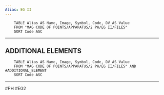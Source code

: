 ```yaml
---
Alias: EG II
---
```

```dataview
	TABLE Alias AS Name, Image, Symbol, Code, DV AS Value
	FROM "MAG CODE OF POINTS/APPARATUS/2 PH/EG II/FILES"
	SORT Code ASC
```
___

## ADDITIONAL ELEMENTS
```dataview
	TABLE Alias AS Name, Image, Symbol, Code, DV AS Value
	FROM "MAG CODE OF POINTS/APPARATUS/2 PH/EG II/FILES" AND #ADDITIONAL_ELEMENT 
	SORT Code ASC
```
___
#PH #EG2

